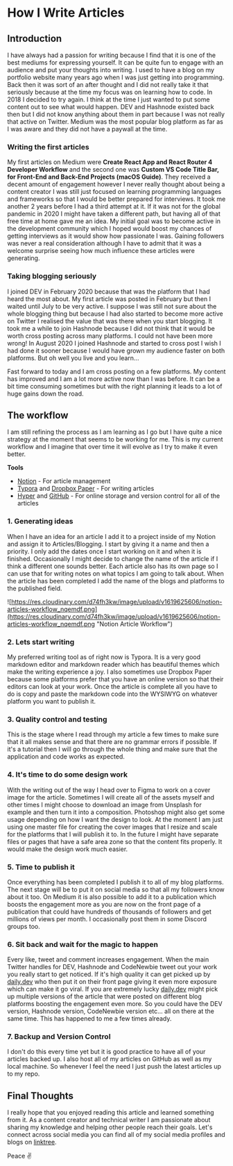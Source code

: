# How I Write Articles

## Introduction

I have always had a passion for writing because I find that it is one of the best mediums for expressing yourself. It can be quite fun to engage with an audience and put your thoughts into writing. I used to have a blog on my portfolio website many years ago when I was just getting into programming. Back then it was sort of an after thought and I did not really take it that seriously because at the time my focus was on learning how to code. In 2018 I decided to try again. I think at the time I just wanted to put some content out to see what would happen. DEV and Hashnode existed back then but I did not know anything about them in part because I was not really that active on Twitter. Medium was the most popular blog platform as far as I was aware and they did not have a paywall at the time.

### Writing the first articles

My first articles on Medium were __Create React App and React Router 4 Developer Workflow__ and the second one was __Custom VS Code Title Bar, for Front-End and Back-End Projects (macOS Guide)__. They received a decent amount of engagement however I never really thought about being a content creator I was still just focused on learning programming languages and frameworks so that I would be better prepared for interviews. It took me another 2 years before I had a third attempt at it. If it was not for the global pandemic in 2020 I might have taken a different path, but having all of that free time at home gave me an idea. My initial goal was to become active in the development community which I hoped would boost my chances of getting interviews as it would show how passionate I was. Gaining followers was never a real consideration although I have to admit that it was a welcome surprise seeing how much influence these articles were generating.

### Taking blogging seriously

I joined DEV in February 2020 because that was the platform that I had heard the most about. My first article was posted in February but then I waited until July to be very active. I suppose I was still not sure about the whole blogging thing but because I had also started to become more active on Twitter I realised the value that was there when you start blogging. It took me a while to join Hashnode because I did not think that it would be worth cross posting across many platforms. I could not have been more wrong! In August 2020 I joined Hashnode and started to cross post I wish I had done it sooner because I would have grown my audience faster on both platforms. But oh well you live and you learn...

Fast forward to today and I am cross posting on a few platforms. My content has improved and I am a lot more active now than I was before. It can be a bit time consuming sometimes but with the right planning it leads to a lot of huge gains down the road.

## The workflow

I am still refining the process as I am learning as I go but I have quite a nice strategy at the moment that seems to be working for me. This is my current workflow and I imagine that over time it will evolve as I try to make it even better.

__Tools__

- [Notion](https://www.notion.so/) - For article management
- [Typora](https://typora.io/) and [Dropbox Paper](https://www.dropbox.com/en_GB/paper) - For writing articles
- [Hyper](https://hyper.is/) and [GitHub](https://github.com/) - For online storage and version control for all of the articles

### 1. Generating ideas

When I have an idea for an article I add it to a project inside of my Notion and assign it to Articles/Blogging. I start by giving it a name and then a priority. I only add the dates once I start working on it and when it is finished. Occasionally I might decide to change the name of the article if I think a different one sounds better. Each article also has its own page so I can use that for writing notes on what topics I am going to talk about. When the article has been completed I add the name of the blogs and platforms to the published field.

![https://res.cloudinary.com/d74fh3kw/image/upload/v1619625606/notion-articles-workflow_nqemdf.png](https://res.cloudinary.com/d74fh3kw/image/upload/v1619625606/notion-articles-workflow_nqemdf.png "Notion Article Workflow")

### 2. Lets start writing

My preferred writing tool as of right now is Typora. It is a very good markdown editor and markdown reader which has beautiful themes which make the writing experience a joy. I also sometimes use Dropbox Paper because some platforms prefer that you have an online version so that their editors can look at your work. Once the article is complete all you have to do is copy and paste the markdown code into the WYSIWYG on whatever platform you want to publish it.

### 3. Quality control and testing

This is the stage where I read through my article a few times to make sure that it all makes sense and that there are no grammar errors if possible. If it's a tutorial then I will go through the whole thing and make sure that the application and code works as expected.

### 4. It's time to do some design work

With the writing out of the way I head over to Figma to work on a cover image for the article. Sometimes I will create all of the assets myself and other times I might choose to download an image from Unsplash for example and then turn it into a composition. Photoshop might also get some usage depending on how I want the design to look. At the moment I am just using one master file for creating the cover images that I resize and scale for the platforms that I will publish it to. In the future I might have separate files or pages that have a safe area zone so that the content fits properly. It would make the design work much easier.

### 5. Time to publish it

Once everything has been completed I publish it to all of my blog platforms. The next stage will be to put it on social media so that all my followers know about it too. On Medium it is also possible to add it to a publication which boosts the engagement more as you are now on the front page of a publication that could have hundreds of thousands of followers and get millions of views per month. I occasionally post them in some Discord groups too.

### 6. Sit back and wait for the magic to happen

Every like, tweet and comment increases engagement. When the main Twitter handles for DEV, Hashnode and CodeNewbie tweet out your work you really start to get noticed. If it's high quality it can get picked up by [daily.dev](http://daily.dev/) who then put it on their front page giving it even more exposure which can make it go viral. If you are extremely lucky [daily.dev](http://daily.dev/) might pick up multiple versions of the article that were posted on different blog platforms boosting the engagement even more. So you could have the DEV version, Hashnode version, CodeNewbie version etc... all on there at the same time. This has happened to me a few times already.

### 7. Backup and Version Control

I don't do this every time yet but it is good practice to have all of your articles backed up. I also host all of my articles on GitHub as well as my local machine. So whenever I feel the need I just push the latest articles up to my repo.

## Final Thoughts

I really hope that you enjoyed reading this article and learned something from it. As a content creator and technical writer I am passionate about sharing my knowledge and helping other people reach their goals. Let's connect across social media you can find all of my social media profiles and blogs on [linktree](https://linktr.ee/andrewbaisden).

Peace ✌️